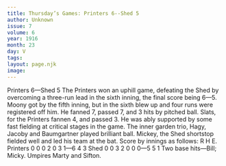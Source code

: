 ```yaml
---
title: Thursday’s Games: Printers 6--Shed 5
author: Unknown
issue: 7
volume: 6
year: 1916
month: 23
day: V
tags:
layout: page.njk
image:
---
```

Printers 6—Shed 5      The Printers won an uphill game, defeating the Shed by overcoming a three-run lead in the sixth inning, the final score being 6—5.   Moony got by the fifth inning, but in the sixth blew up and four runs were registered off him. He fanned 7, passed 7, and 3 hits by pitched ball.   Slats, for the Printers fannen 4, and passed 3. He was ably supported by some fast fielding at critical stages in the game.   The inner garden trio, Hagy, Jacoby and Baumgartner played brilliant ball. Mickey, the Shed shortstop fielded well and led his team at the bat.   Score by innings as follows:   R H E. Printers 0 0 0 2 0 3 1—6 4 3 Shed 0 0 3 2 0 0 0—5 5 1   Two base hits—Bill; Micky.   Umpires Marty and Sifton.
